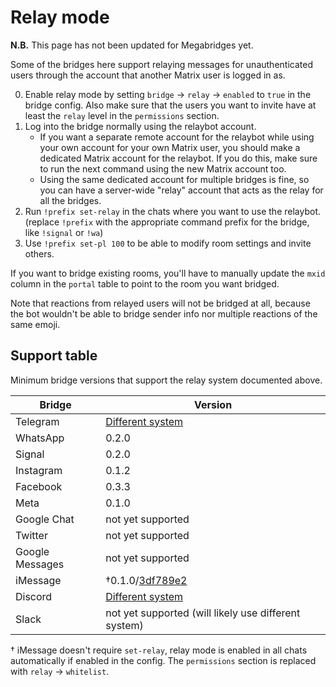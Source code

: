 # Relay mode
**N.B.** This page has not been updated for Megabridges yet.

Some of the bridges here support relaying messages for unauthenticated users
through the account that another Matrix user is logged in as.

0. Enable relay mode by setting `bridge` → `relay` → `enabled` to `true` in the
   bridge config. Also make sure that the users you want to invite have at
   least the `relay` level in the `permissions` section.
1. Log into the bridge normally using the relaybot account.
   * If you want a separate remote account for the relaybot while using your
     own account for your own Matrix user, you should make a dedicated Matrix
     account for the relaybot. If you do this, make sure to run the next
     command using the new Matrix account too.
   * Using the same dedicated account for multiple bridges is fine, so you can
     have a server-wide "relay" account that acts as the relay for all the
     bridges.
2. Run `!prefix set-relay` in the chats where you want to use the relaybot.
   (replace `!prefix` with the appropriate command prefix for the bridge,
   like `!signal` or `!wa`)
3. Use `!prefix set-pl 100` to be able to modify room settings and invite
   others.

If you want to bridge existing rooms, you'll have to manually update the `mxid`
column in the `portal` table to point to the room you want bridged.

Note that reactions from relayed users will not be bridged at all, because the
bot wouldn't be able to bridge sender info nor multiple reactions of the same
emoji.

## Support table
Minimum bridge versions that support the relay system documented above.

| Bridge          | Version                                               |
|-----------------|-------------------------------------------------------|
| Telegram        | [Different system](../python/telegram/relay-bot.html) |
| WhatsApp        | 0.2.0                                                 |
| Signal          | 0.2.0                                                 |
| Instagram       | 0.1.2                                                 |
| Facebook        | 0.3.3                                                 |
| Meta            | 0.1.0                                                 |
| Google Chat     | not yet supported                                     |
| Twitter         | not yet supported                                     |
| Google Messages | not yet supported                                     |
| iMessage        | †0.1.0/[3df789e2]                                     |
| Discord         | [Different system](../go/discord/relay.md)            |
| Slack           | not yet supported (will likely use different system)  |

† iMessage doesn't require `set-relay`, relay mode is enabled in all chats
  automatically if enabled in the config. The `permissions` section is replaced
  with `relay` -> `whitelist`.

[3df789e2]: https://github.com/mautrix/imessage/commit/3df789e24b8500d95a53d5417aca6e59bedf7efd
